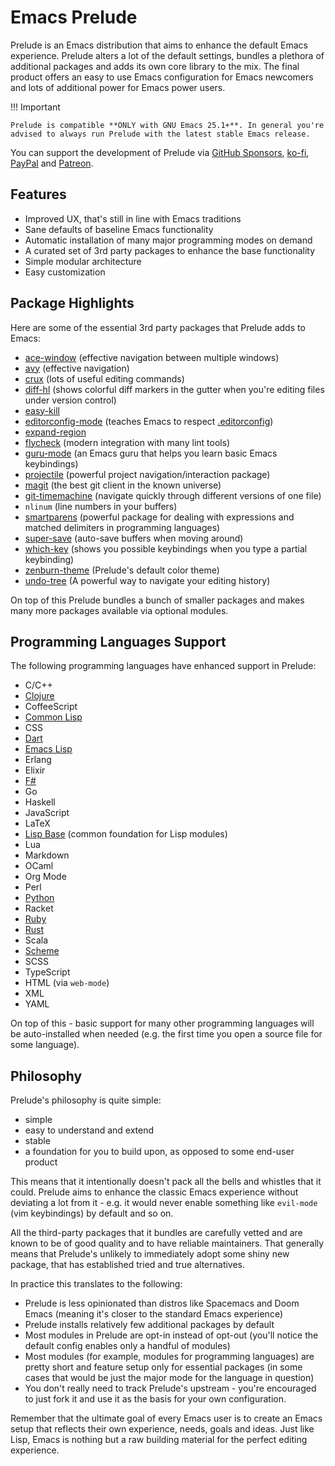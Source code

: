 # Emacs Prelude

Prelude is an Emacs distribution that aims to enhance the default
Emacs experience.  Prelude alters a lot of the default settings,
bundles a plethora of additional packages and adds its own core
library to the mix. The final product offers an easy to use Emacs
configuration for Emacs newcomers and lots of additional power for
Emacs power users.

!!! Important

    Prelude is compatible **ONLY with GNU Emacs 25.1+**. In general you're
    advised to always run Prelude with the latest stable Emacs release.

You can support the development of Prelude via
[GitHub Sponsors](https://github.com/sponsors/bbatsov),
[ko-fi](https://www.ko-fi.com/bbatsov),
[PayPal](https://www.paypal.me/bbatsov) and
[Patreon](https://www.patreon.com/bbatsov).

## Features

* Improved UX, that's still in line with Emacs traditions
* Sane defaults of baseline Emacs functionality
* Automatic installation of many major programming modes on demand
* A curated set of 3rd party packages to enhance the base functionality
* Simple modular architecture
* Easy customization

## Package Highlights

Here are some of the essential 3rd party packages that Prelude adds to Emacs:

* [ace-window](https://github.com/abo-abo/ace-window)
  (effective navigation between multiple windows)
* [avy](https://github.com/abo-abo/avy)
  (effective navigation)
* [crux](https://github.com/bbatsov/crux)
  (lots of useful editing commands)
* [diff-hl](https://github.com/dgutov/diff-hl)
  (shows colorful diff markers in the gutter when you're editing files
  under version control)
* [easy-kill](https://github.com/leoliu/easy-kill)
* [editorconfig-mode](https://github.com/editorconfig/editorconfig-emacs)
  (teaches Emacs to respect [.editorconfig](https://editorconfig.org/))
* [expand-region](https://github.com/magnars/expand-region.el)
* [flycheck](https://www.flycheck.org/)
  (modern integration with many lint tools)
* [guru-mode](https://github.com/bbatsov/guru-mode)
  (an Emacs guru that helps you learn basic Emacs keybindings)
* [projectile](https://github.com/bbatsov/projectile)
  (powerful project navigation/interaction package)
* [magit](https://magit.vc/)
  (the best git client in the known universe)
* [git-timemachine](https://gitlab.com/pidu/git-timemachine)
  (navigate quickly through different versions of one file)
* `nlinum`
  (line numbers in your buffers)
* [smartparens](https://github.com/Fuco1/smartparens)
  (powerful package for dealing with expressions and matched
  delimiters in programming languages)
* [super-save](https://github.com/bbatsov/super-save)
  (auto-save buffers when moving around)
* [which-key](https://github.com/justbur/emacs-which-key)
  (shows you possible keybindings when you type a partial keybinding)
* [zenburn-theme](https://github.com/bbatsov/zenburn-emacs)
  (Prelude's default color theme)
* [undo-tree](https://elpa.gnu.org/packages/undo-tree.html)
  (A powerful way to navigate your editing history)

On top of this Prelude bundles a bunch of smaller packages and makes
many more packages available via optional modules.

## Programming Languages Support

The following programming languages have enhanced support in Prelude:

- C/C++
- [Clojure](modules/clojure.md)
- CoffeeScript
- [Common Lisp](modules/common_lisp.md)
- CSS
- [Dart](modules/dart.md)
- [Emacs Lisp](modules/emacs_lisp.md)
- Erlang
- Elixir
- [F#](modules/fsharp.md)
- Go
- Haskell
- JavaScript
- LaTeX
- [Lisp Base](modules/lisp.md) (common foundation for Lisp modules)
- Lua
- Markdown
- OCaml
- Org Mode
- Perl
- [Python](modules/python.md)
- Racket
- [Ruby](modules/ruby.md)
- [Rust](modules/rust.md)
- Scala
- [Scheme](modules/scheme.md)
- SCSS
- TypeScript
- HTML (via `web-mode`)
- XML
- YAML

On top of this - basic support for many other programming languages
will be auto-installed when needed (e.g. the first time you open a
source file for some language).

## Philosophy

Prelude's philosophy is quite simple:

* simple
* easy to understand and extend
* stable
* a foundation for you to build upon, as opposed to some end-user product

This means that it intentionally doesn't pack all the bells and
whistles that it could.  Prelude aims to enhance the classic Emacs
experience without deviating a lot from it - e.g.  it would never
enable something like `evil-mode` (vim keybindings) by default and so
on.

All the third-party packages that it bundles are carefully vetted and
are known to be of good quality and to have reliable maintainers. That
generally means that Prelude's unlikely to immediately adopt some
shiny new package, that has established tried and true alternatives.

In practice this translates to the following:

* Prelude is less opinionated than distros like Spacemacs and Doom
  Emacs (meaning it's closer to the standard Emacs experience)
* Prelude installs relatively few additional packages by default
* Most modules in Prelude are opt-in instead of opt-out (you'll notice
  the default config enables only a handful of modules)
* Most modules (for example, modules for programming languages) are
  pretty short and feature setup only for essential packages (in some
  cases that would be just the major mode for the language in
  question)
* You don't really need to track Prelude's upstream - you're
  encouraged to just fork it and use it as the basis for your own
  configuration.

Remember that the ultimate goal of every Emacs user is to create an
Emacs setup that reflects their own experience, needs, goals and
ideas. Just like Lisp, Emacs is nothing but a raw building material
for the perfect editing experience.
